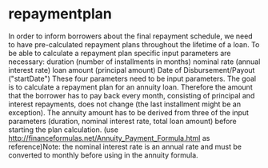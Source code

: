 # repaymentplan
In order to inform borrowers about the final repayment schedule, we need to have pre-calculated repayment plans throughout the lifetime of a loan. To be able to calculate a repayment plan specific input parameters are necessary: duration (number of installments in months) nominal rate (annual interest rate) loan amount (principal amount) Date of Disbursement/Payout ("startDate") These four parameters need to be input parameters. The goal is to calculate a repayment plan for an annuity loan. Therefore the amount that the borrower has to pay back every month, consisting of principal and interest repayments, does not change (the last installment might be an exception). The annuity amount has to be derived from three of the input parameters (duration, nominal interest rate, total loan amount) before starting the plan calculation. (use http://financeformulas.net/Annuity_Payment_Formula.html as reference)Note: the nominal interest rate is an annual rate and must be converted to monthly before using in the annuity formula.
